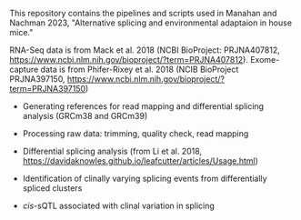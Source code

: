 This repository contains the pipelines and scripts used in Manahan and Nachman 2023, "Alternative splicing and environmental adaptaion in house mice."

RNA-Seq data is from Mack et al. 2018 (NCBI BioProject: PRJNA407812, https://www.ncbi.nlm.nih.gov/bioproject/?term=PRJNA407812).  Exome-capture data is from Phifer-Rixey et al. 2018 (NCIB BioProject PRJNA397150, https://www.ncbi.nlm.nih.gov/bioproject/?term=PRJNA397150) 

- Generating references for read mapping and differential splicing analysis (GRCm38 and GRCm39)

- Processing raw data: trimming, quality check, read mapping

- Differential splicing analysis (from Li et al. 2018, https://davidaknowles.github.io/leafcutter/articles/Usage.html)
 
- Identification of clinally varying splicing events from differentially spliced clusters

- _cis_-sQTL associated with clinal variation in splicing
